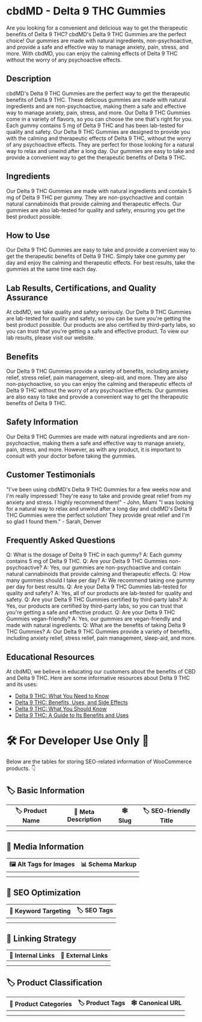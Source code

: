 # cbdMD - Delta 9 THC Gummies
Are you looking for a convenient and delicious way to get the therapeutic benefits of Delta 9 THC? cbdMD's Delta 9 THC Gummies are the perfect choice! Our gummies are made with natural ingredients, non-psychoactive, and provide a safe and effective way to manage anxiety, pain, stress, and more. With cbdMD, you can enjoy the calming effects of Delta 9 THC without the worry of any psychoactive effects.
## Description
cbdMD's Delta 9 THC Gummies are the perfect way to get the therapeutic benefits of Delta 9 THC. These delicious gummies are made with natural ingredients and are non-psychoactive, making them a safe and effective way to manage anxiety, pain, stress, and more. Our Delta 9 THC Gummies come in a variety of flavors, so you can choose the one that's right for you. Each gummy contains 5 mg of Delta 9 THC and has been lab-tested for quality and safety.
Our Delta 9 THC Gummies are designed to provide you with the calming and therapeutic effects of Delta 9 THC, without the worry of any psychoactive effects. They are perfect for those looking for a natural way to relax and unwind after a long day. Our gummies are easy to take and provide a convenient way to get the therapeutic benefits of Delta 9 THC.
## Ingredients
Our Delta 9 THC Gummies are made with natural ingredients and contain 5 mg of Delta 9 THC per gummy. They are non-psychoactive and contain natural cannabinoids that provide calming and therapeutic effects. Our gummies are also lab-tested for quality and safety, ensuring you get the best product possible.
## How to Use
Our Delta 9 THC Gummies are easy to take and provide a convenient way to get the therapeutic benefits of Delta 9 THC. Simply take one gummy per day and enjoy the calming and therapeutic effects. For best results, take the gummies at the same time each day.
## Lab Results, Certifications, and Quality Assurance
At cbdMD, we take quality and safety seriously. Our Delta 9 THC Gummies are lab-tested for quality and safety, so you can be sure you're getting the best product possible. Our products are also certified by third-party labs, so you can trust that you're getting a safe and effective product. To view our lab results, please visit our website.
## Benefits
Our Delta 9 THC Gummies provide a variety of benefits, including anxiety relief, stress relief, pain management, sleep-aid, and more. They are also non-psychoactive, so you can enjoy the calming and therapeutic effects of Delta 9 THC without the worry of any psychoactive effects. Our gummies are also easy to take and provide a convenient way to get the therapeutic benefits of Delta 9 THC.
## Safety Information
Our Delta 9 THC Gummies are made with natural ingredients and are non-psychoactive, making them a safe and effective way to manage anxiety, pain, stress, and more. However, as with any product, it is important to consult with your doctor before taking the gummies.
## Customer Testimonials
"I've been using cbdMD's Delta 9 THC Gummies for a few weeks now and I'm really impressed! They're easy to take and provide great relief from my anxiety and stress. I highly recommend them!" - John, Miami
"I was looking for a natural way to relax and unwind after a long day and cbdMD's Delta 9 THC Gummies were the perfect solution! They provide great relief and I'm so glad I found them." - Sarah, Denver
## Frequently Asked Questions
Q: What is the dosage of Delta 9 THC in each gummy? 
A: Each gummy contains 5 mg of Delta 9 THC.
Q: Are your Delta 9 THC Gummies non-psychoactive? 
A: Yes, our gummies are non-psychoactive and contain natural cannabinoids that provide calming and therapeutic effects.
Q: How many gummies should I take per day? 
A: We recommend taking one gummy per day for best results.
Q: Are your Delta 9 THC Gummies lab-tested for quality and safety? 
A: Yes, all of our products are lab-tested for quality and safety.
Q: Are your Delta 9 THC Gummies certified by third-party labs? 
A: Yes, our products are certified by third-party labs, so you can trust that you're getting a safe and effective product.
Q: Are your Delta 9 THC Gummies vegan-friendly? 
A: Yes, our gummies are vegan-friendly and made with natural ingredients.
Q: What are the benefits of taking Delta 9 THC Gummies? 
A: Our Delta 9 THC Gummies provide a variety of benefits, including anxiety relief, stress relief, pain management, sleep-aid, and more.
## Educational Resources
At cbdMD, we believe in educating our customers about the benefits of CBD and Delta 9 THC. Here are some informative resources about Delta 9 THC and its uses: 
- [Delta 9 THC: What You Need to Know](https://www.healthline.com/health/delta-9-thc) 
- [Delta 9 THC: Benefits, Uses, and Side Effects](https://www.medicalnewstoday.com/articles/delta-9-thc) 
- [Delta 9 THC: What You Should Know](https://www.webmd.com/mental-health/addiction/delta-9-thc) 
- [Delta 9 THC: A Guide to Its Benefits and Uses](https://www.verywellmind.com/delta-9-thc-benefits-uses-side-effects-5075195)
# 🛠️ For Developer Use Only 🔐

Below are the tables for storing SEO-related information of WooCommerce products. 👇

## 🏷️ Basic Information 

| 🏷️ Product Name | 📝 Meta Description | 🕸️ Slug | 🏷️ SEO-friendly Title |
| -------------- | ------------------ | ------ | ---------------------- |
|                |                    |        |                        |
|                |                    |        |                        |

## 📸 Media Information

| 🖼️ Alt Tags for Images | 📊 Schema Markup |
| --------------------- | --------------- |
|                       |                 |
|                       |                 |

## 🔎 SEO Optimization

| 🎯 Keyword Targeting | 🏷️ SEO Tags |
| ------------------- | ---------- |
|                     |            |
|                     |            |

## 🔗 Linking Strategy 

| 🔗 Internal Links | 🔗 External Links |
| ---------------- | ---------------- |
|                  |                  |
|                  |                  |

## 🏷️ Product Classification 

| 📂 Product Categories | 🏷️ Product Tags | 🕸️ Canonical URL |
| ------------------ | ------------ | ------------- |
|                    |              |               |
|                    |              |               |
